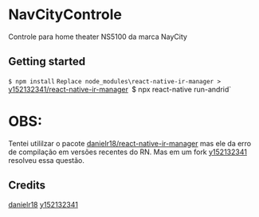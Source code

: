 # NavCityControle
Controle para home theater NS5100 da marca NayCity

## Getting started
`$ npm install`
`Replace node_modules\react-native-ir-manager > `[y152132341/react-native-ir-manager](https://github.com/y152132341/react-native-ir-manager)`
`$ npx react-native run-andrid`

# OBS:
Tentei utililzar o pacote [danielr18/react-native-ir-manager](https://github.com/danielr18/react-native-ir-manager) mas ele da erro de compilação em versões recentes do RN. Mas em um fork [y152132341](https://github.com/y152132341/react-native-ir-manager) resolveu essa questão.

## Credits
[danielr18](https://github.com/danielr18)
[y152132341](https://github.com/y152132341)